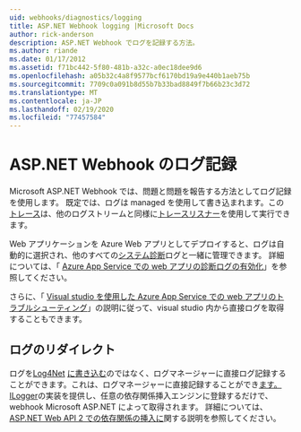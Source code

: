 ```yaml
---
uid: webhooks/diagnostics/logging
title: ASP.NET Webhook logging |Microsoft Docs
author: rick-anderson
description: ASP.NET Webhook でログを記録する方法。
ms.author: riande
ms.date: 01/17/2012
ms.assetid: f71bc442-5f80-481b-a32c-a0ec18dee9d6
ms.openlocfilehash: a05b32c4a8f9577bcf6170bd19a9e440b1aeb75b
ms.sourcegitcommit: 7709c0a091b8d55b7b33bad8849f7b66b23c3d72
ms.translationtype: MT
ms.contentlocale: ja-JP
ms.lasthandoff: 02/19/2020
ms.locfileid: "77457584"
---
```

# <a name="aspnet-webhooks-logging"></a>ASP.NET Webhook のログ記録

Microsoft ASP.NET Webhook では、問題と問題を報告する方法としてログ記録を使用します。 既定では、ログは managed を使用して書き込まれます。この[トレース](https://msdn.microsoft.com/library/system.diagnostics.trace)は、他のログストリームと同様に[トレースリスナー](https://msdn.microsoft.com/library/system.diagnostics.tracelistener.aspx)を使用して実行できます。

Web アプリケーションを Azure Web アプリとしてデプロイすると、ログは自動的に選択され、他のすべての[システム診断](https://msdn.microsoft.com/library/system.diagnostics.trace)ログと一緒に管理できます。 詳細については、「 [Azure App Service での web アプリの診断ログの有効化](https://azure.microsoft.com/documentation/articles/web-sites-enable-diagnostic-log/)」を参照してください。

さらに、「 [Visual studio を使用した Azure App Service での web アプリのトラブルシューティング](https://azure.microsoft.com/documentation/articles/web-sites-dotnet-troubleshoot-visual-studio/#webserverlogs)」の説明に従って、visual studio 内から直接ログを取得することもできます。

## <a name="redirecting-logs"></a>ログのリダイレクト

ログを[Log4Net](http://logging.apache.org/log4net/) [に書き込む](https://msdn.microsoft.com/library/system.diagnostics.trace)のではなく、ログマネージャーに直接ログ記録することができます。これは、ログマネージャーに直接記録することができ[ます。](http://nlog-project.org/) [ILogger](https://github.com/aspnet/AspNetWebHooks/blob/master/src/Microsoft.AspNet.WebHooks.Common/Diagnostics/ILogger.cs)の実装を提供し、任意の依存関係挿入エンジンに登録するだけで、webhook Microsoft ASP.NET によって取得されます。 詳細については、 [ASP.NET Web API 2 での依存関係の挿入に](https://www.asp.net/web-api/overview/advanced/dependency-injection)関する説明を参照してください。
